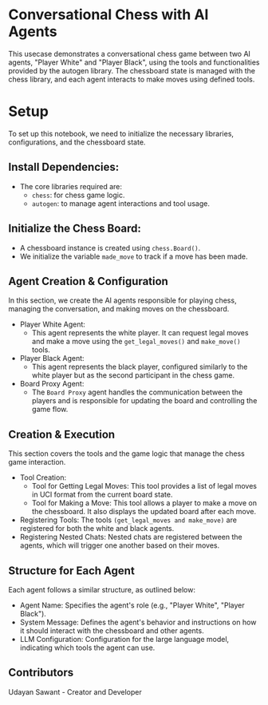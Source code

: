 # Conversational Chess with AI Agents

This usecase demonstrates a conversational chess game between two AI agents, "Player White" and "Player Black", using
the tools and functionalities provided by the autogen library. The chessboard state is managed with the chess library,
and each agent interacts to make moves using defined tools.

# Setup

To set up this notebook, we need to initialize the necessary libraries, configurations, and the chessboard state.

## Install Dependencies:

- The core libraries required are:
    - ```chess```: for chess game logic.
    - ```autogen```: to manage agent interactions and tool usage.

## Initialize the Chess Board:

- A chessboard instance is created using ```chess.Board()```.
- We initialize the variable ```made_move``` to track if a move has been made.

## Agent Creation & Configuration

In this section, we create the AI agents responsible for playing chess, managing the conversation, and making moves on
the chessboard.

- Player White Agent:
    - This agent represents the white player. It can request legal moves and make a move using the
      ```get_legal_moves()``` and
      ```make_move()``` tools.
- Player Black Agent:
    - This agent represents the black player, configured similarly to the white player but as the second participant in
      the chess game.
- Board Proxy Agent:
    - The ```Board Proxy``` agent handles the communication between the players and is responsible for updating the
      board and controlling the game flow.

## Creation & Execution

This section covers the tools and the game logic that manage the chess game interaction.

- Tool Creation:
    - Tool for Getting Legal Moves: This tool provides a list of legal moves in UCI format from the current board state.
    - Tool for Making a Move: This tool allows a player to make a move on the chessboard. It also displays the updated
      board after each move.
- Registering Tools: The tools ````(get_legal_moves and make_move)```` are registered for both the white and black
  agents.
- Registering Nested Chats: Nested chats are registered between the agents, which will trigger one another based on
  their moves.

## Structure for Each Agent

Each agent follows a similar structure, as outlined below:

- Agent Name: Specifies the agent's role (e.g., "Player White", "Player Black").
- System Message: Defines the agent's behavior and instructions on how it should interact with the chessboard and other
  agents.
- LLM Configuration: Configuration for the large language model, indicating which tools the agent can use.

## Contributors

Udayan Sawant - Creator and Developer